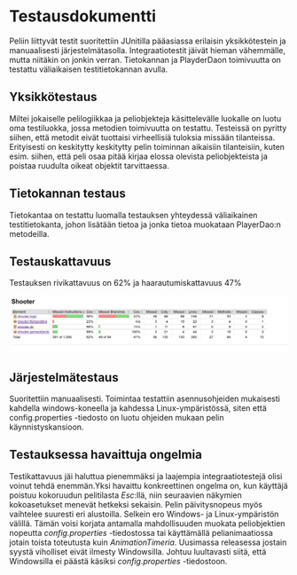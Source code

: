 # Testausdokumentti

Peliin liittyvät testit suoritettiin JUnitilla pääasiassa erilaisin yksikkötestein ja manuaalisesti järjestelmätasolla. Integraatiotestit jäivät hieman vähemmälle, mutta niitäkin on jonkin verran. Tietokannan ja PlayderDaon toimivuutta on testattu 
väliaikaisen testitietokannan avulla.

## Yksikkötestaus

Miltei jokaiselle pelilogiikkaa ja peliobjekteja käsittelevälle luokalle on luotu oma testiluokka, jossa metodien toimivuutta
on testattu. Testeissä on pyritty siihen, että metodit eivät tuottaisi virheellisiä tuloksia missään tilanteissa. Erityisesti on keskitytty
keskitytty pelin toiminnan aikaisiin tilanteisiin, kuten esim. siihen, että peli osaa pitää kirjaa elossa olevista peliobjekteista ja 
poistaa ruudulta oikeat objektit tarvittaessa. 

## Tietokannan testaus
Tietokantaa on testattu luomalla testauksen yhteydessä väliaikainen testitietokanta, johon lisätään tietoa ja jonka tietoa muokataan PlayerDao:n metodeilla. 

## Testauskattavuus 

Testauksen rivikattavuus on 62% ja haarautumiskattavuus 47%

<img src="https://github.com/chipfrog/ot-harjoitustyo/blob/master/shooter/dokumentaatio/kuvat/jacoco.png">
 
## Järjestelmätestaus

Suoritettiin manuaalisesti. Toimintaa testattiin asennusohjeiden mukaisesti kahdella windows-koneella ja kahdessa Linux-ympäristössä, siten että config.properties -tiedosto on
luotu ohjeiden mukaan pelin käynnistyskansioon. 

## Testauksessa havaittuja ongelmia

Testikattavuus jäi haluttua pienemmäksi ja laajempia integraatiotestejä olisi voinut tehdä enemmän.Yksi havaittu konkreettinen ongelma on, kun käyttäjä poistuu kokoruudun pelitilasta _Esc_:llä, niin seuraavien näkymien kokoasetukset menevät hetkeksi sekaisin. Pelin päivitysnopeus myös vaihtelee suuresti eri alustoilla. Selkein ero Windows- ja Linux-ympäristön välillä. Tämän voisi korjata antamalla mahdollisuuden muokata peliobjektien nopeutta _config.properties_ -tiedostossa tai käyttämällä pelianimaatiossa jotain toista toteutusta kuin _AnimationTimeria_. Uusimassa releasessa jostain syystä viholliset eivät ilmesty Windowsilla. Johtuu luultavasti siitä, että Windowsilla ei päästä käsiksi _config.properties_ -tiedostoon.
